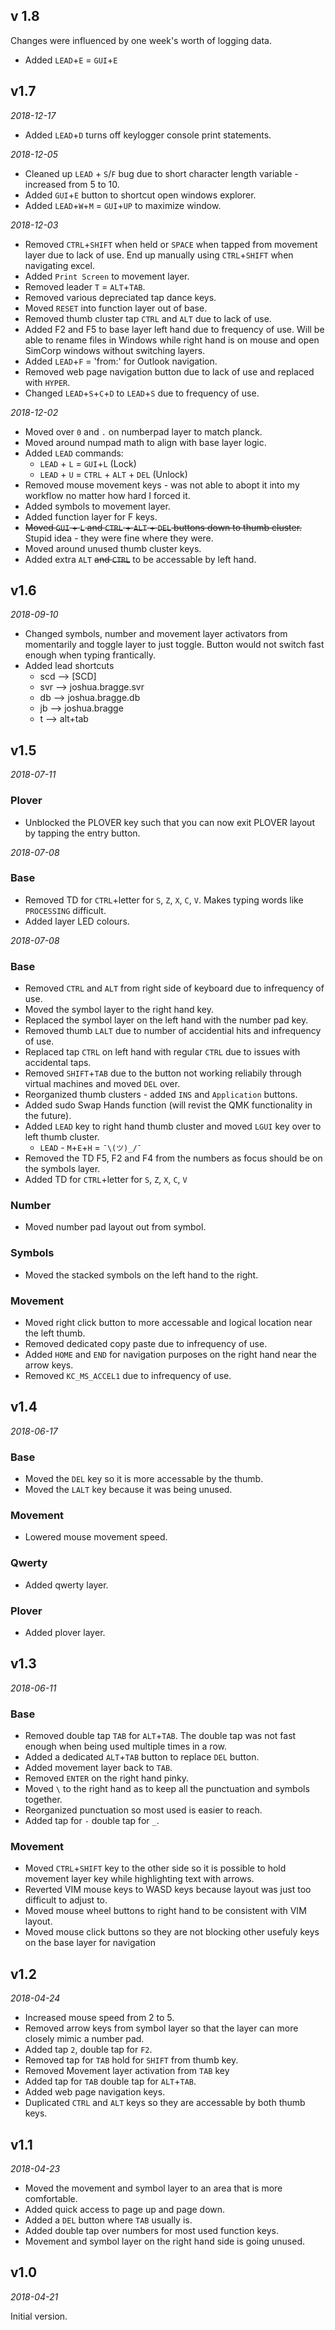 <!-- -*- mode: markdown; fill-column: 8192 -*- -->

## v 1.8

Changes were influenced by one week's worth of logging data.

* Added `LEAD`+`E` = `GUI`+`E`

## v1.7

*2018-12-17*
* Added `LEAD`+`D` turns off keylogger console print statements.

*2018-12-05*

* Cleaned up `LEAD` + `S`/`F` bug due to short character length variable - increased from 5 to 10.
* Added `GUI`+`E` button to shortcut open windows explorer.
* Added `LEAD`+`W`+`M` = `GUI`+`UP` to maximize window.

*2018-12-03*

* Removed `CTRL`+`SHIFT` when held or `SPACE` when tapped from movement layer due to lack of use. End up manually using `CTRL`+`SHIFT` when navigating excel.
* Added `Print Screen` to movement layer.
* Removed leader `T` = `ALT`+`TAB`.
* Removed various depreciated tap dance keys.
* Moved `RESET` into function layer out of base.
* Removed thumb cluster tap `CTRL` and `ALT` due to lack of use.
* Added F2 and F5 to base layer left hand due to frequency of use. Will be able to rename files in Windows while right hand is on mouse and open SimCorp windows without switching layers.
* Added `LEAD`+`F` = 'from:' for Outlook navigation.
* Removed web page navigation button due to lack of use and replaced with `HYPER`.
* Changed `LEAD`+`S`+`C`+`D` to `LEAD`+`S` due to frequency of use.

*2018-12-02*

* Moved over `0` and `.` on numberpad layer to match planck.
* Moved around numpad math to align with base layer logic.
* Added `LEAD` commands:
	- `LEAD` + `L` = `GUI`+`L` (Lock)
	- `LEAD` + `U` = `CTRL` + `ALT` + `DEL` (Unlock)
* Removed mouse movement keys - was not able to abopt it into my workflow no matter how hard I forced it.
* Added symbols to movement layer.
* Added function layer for F keys.
* ~~Moved `GUI` + `L` and `CTRL` + `ALT` + `DEL` buttons down to thumb cluster.~~ Stupid idea - they were fine where they were. 
* Moved around unused thumb cluster keys.
* Added extra `ALT` ~~and `CTRL`~~ to be accessable by left hand. 


## v1.6

*2018-09-10*

* Changed symbols, number and movement layer activators from momentarily and toggle layer to just toggle. Button would not switch fast enough when typing frantically.
* Added lead shortcuts
   - scd --> [SCD]
   - svr --> joshua.bragge.svr
   - db --> joshua.bragge.db
   - jb --> joshua.bragge
   - t --> alt+tab

## v1.5

*2018-07-11*

### Plover
* Unblocked the PLOVER key such that you can now exit PLOVER layout by tapping the entry button.

*2018-07-08*

### Base
* Removed TD for `CTRL`+letter for `S`, `Z`, `X`, `C`, `V`. Makes typing words like `PROCESSING` difficult.
* Added layer LED colours.

*2018-07-08*

### Base
* Removed `CTRL` and `ALT` from right side of keyboard due to infrequency of use.
* Moved the symbol layer to the right hand key.
* Replaced the symbol layer on the left hand with the number pad key.
* Removed thumb `LALT` due to number of accidential hits and infrequency of use. 
* Replaced tap `CTRL` on left hand with regular `CTRL` due to issues with accidental taps.
* Removed `SHIFT`+`TAB` due to the button not working reliabily through virtual machines and moved `DEL` over.
* Reorganized thumb clusters - added `INS` and `Application` buttons.
* Added sudo Swap Hands function (will revist the QMK functionality in the future).
* Added `LEAD` key to right hand thumb cluster and moved `LGUI` key over to left thumb cluster.
	- `LEAD` - `M`+`E`+`H` = `¯\(ツ)_/¯`
* Removed the TD F5, F2 and F4 from the numbers as focus should be on the symbols layer.
* Added TD for `CTRL`+letter for `S`, `Z`, `X`, `C`, `V`

### Number
* Moved number pad layout out from symbol.

### Symbols
* Moved the stacked symbols on the left hand to the right.

### Movement
* Moved right click button to more accessable and logical location near the left thumb.
* Removed dedicated copy paste due to infrequency of use.
* Added `HOME` and `END` for navigation purposes on the right hand near the arrow keys.
* Removed `KC_MS_ACCEL1` due to infrequency of use.

## v1.4

*2018-06-17*

### Base
* Moved the `DEL` key so it is more accessable by the thumb.
* Moved the `LALT` key because it was being unused.

### Movement
* Lowered mouse movement speed.

### Qwerty 
* Added qwerty layer.

### Plover
* Added plover layer.

## v1.3

*2018-06-11*

### Base
* Removed double tap `TAB` for `ALT`+`TAB`. The double tap was not fast enough when being used multiple times in a row.
* Added a dedicated `ALT`+`TAB` button to replace `DEL` button. 
* Added movement layer back to `TAB`.
* Removed `ENTER` on the right hand pinky.
* Moved `\` to the right hand as to keep all the punctuation and symbols together.
* Reorganized punctuation so most used is easier to reach.
* Added tap for `-` double tap for `_`.

### Movement
* Moved `CTRL`+`SHIFT` key to the other side so it is possible to hold movement layer key while highlighting text with arrows.
* Reverted VIM mouse keys to WASD keys because layout was just too difficult to adjust to.
* Moved mouse wheel buttons to right hand to be consistent with VIM layout.
* Moved mouse click buttons so they are not blocking other usefuly keys on the base layer for navigation


## v1.2

*2018-04-24*
* Increased mouse speed from 2 to 5.
* Removed arrow keys from symbol layer so that the layer can more closely mimic a number pad.
* Added tap `2`, double tap for  `F2`.
* Removed tap for `TAB` hold for `SHIFT` from thumb key.
* Removed Movement layer activation from `TAB` key
* Added tap for `TAB` double tap for `ALT`+`TAB`.
* Added web page navigation keys.
* Duplicated `CTRL` and `ALT` keys so they are accessable by both thumb keys.

## v1.1

*2018-04-23*

* Moved the movement and symbol layer to an area that is more comfortable.
* Added quick access to page up and page down.
* Added a `DEL` button where `TAB` usually is.
* Added double tap over numbers for most used function keys.
* Movement and symbol layer on the right hand side is going unused.

## v1.0

*2018-04-21*

Initial version.
